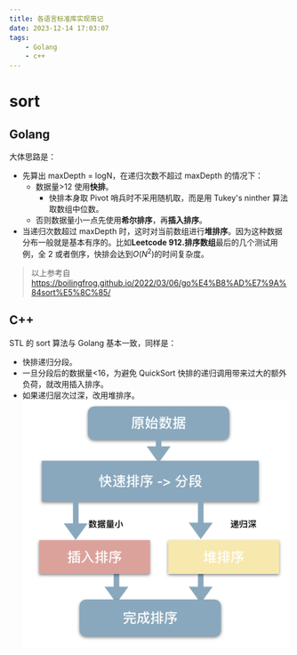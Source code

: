 ```yaml
---
title: 各语言标准库实现简记
date: 2023-12-14 17:03:07
tags: 
    - Golang
    - c++
---
```

# sort
## Golang
大体思路是：
- 先算出 maxDepth = logN，在递归次数不超过 maxDepth 的情况下：
  - 数据量>12 使用**快排**。
    - 快排本身取 Pivot 哨兵时不采用随机取，而是用 Tukey's ninther 算法取数组中位数。
  - 否则数据量小一点先使用**希尔排序**，再**插入排序**。
- 当递归次数超过 maxDepth 时，这时对当前数组进行**堆排序**。因为这种数据分布一般就是基本有序的。比如**Leetcode 912.排序数组**最后的几个测试用例，全 2 或者倒序，快排会达到$O(N^2)$的时间复杂度。

> 以上参考自 
> https://boilingfrog.github.io/2022/03/06/go%E4%B8%AD%E7%9A%84sort%E5%8C%85/

## C++
STL 的 sort 算法与 Golang 基本一致，同样是：
- 快排递归分段。
- 一旦分段后的数据量<16，为避免 QuickSort 快排的递归调用带来过大的额外负荷，就改用插入排序。
- 如果递归层次过深，改用堆排序。
![STL 的 sort 函数流程](../img/std-function/STL的sort函数流程.png)